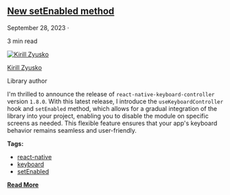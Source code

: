 ## [New setEnabled method](/react-native-keyboard-controller/blog/set-enabled.md)

September 28, 2023 ·

<!-- -->

3 min read

[![Kirill Zyusko](https://github.com/kirillzyusko.png)](https://github.com/kirillzyusko)

[Kirill Zyusko](https://github.com/kirillzyusko)

Library author

I'm thrilled to announce the release of `react-native-keyboard-controller` version `1.8.0`. With this latest release, I introduce the `useKeyboardController` hook and `setEnabled` method, which allows for a gradual integration of the library into your project, enabling you to disable the module on specific screens as needed. This flexible feature ensures that your app's keyboard behavior remains seamless and user-friendly.

**Tags:**

* [react-native](/react-native-keyboard-controller/blog/tags/react-native.md)
* [keyboard](/react-native-keyboard-controller/blog/tags/keyboard.md)
* [setEnabled](/react-native-keyboard-controller/blog/tags/set-enabled.md)

[**Read More**](/react-native-keyboard-controller/blog/set-enabled.md)
